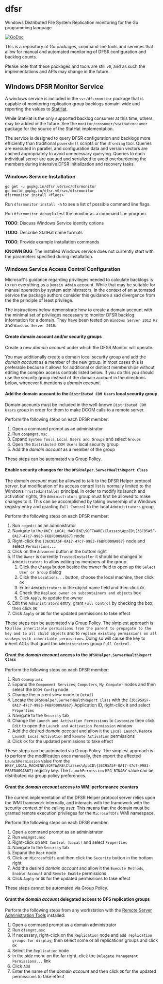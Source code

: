 # dfsr
Windows Distributed File System Replication monitoring for the Go programming
language

[![GoDoc](https://godoc.org/gopkg.in/dfsr.v0?status.svg)](https://godoc.org/gopkg.in/dfsr.v0)

This is a repository of Go packages, command line tools and services that allow
for manual and automated monitoring of DFSR configuration and backlog counts.

Please note that these packages and tools are still `v0`, and as such the
implementations and APIs may change in the future.

## Windows DFSR Monitor Service

A windows service is included in the `svc/dfsrmonitor` package that is
capable of monitoring replication group backlogs domain-wide and reporting the
values to [StatHat](https://www.stathat.com/).

While StatHat is the only supported backlog consumer at this time, others may
be added in the future. See the `monitor/consumer/stathatconsumer` package
for the source of the StatHat implementation.

The service is designed to query DFSR configuration and backlogs more
efficiently than traditional `powershell` scripts or the `dfsrdiag` tool.
Queries are executed in parallel, and configuration data and version vectors are
cached appropriately to avoid unnecessary querying. Queries to each individual
server are queued and serialized to avoid overburdening the members during
intensive DFSR initialization and recovery tasks.

### Windows Service Installation

```
go get -u gopkg.in/dfsr.v0/svc/dfsrmonitor
go build gopkg.in/dfsr.v0/svc/dfsrmonitor
dfsrmonitor install <flags>
```

Run `dfsrmonitor install -h` to see a list of possible command line flags.

Run `dfsrmonitor debug` to test the monitor as a command line program.

**TODO**: Discuss Windows Service identity options

**TODO**: Describe StatHat name formats

**TODO**: Provide example installation commands

**KNOWN BUG**: The installed Windows service does not currently start with the
               parameters specified during installation.

### Windows Service Access Control Configuration

Microsoft's guidance regarding privileges needed to calculate backlogs is to
run everything as a `Domain Admin` account. While that may be suitable for
manual operation by system administrators, in the context of an automated
service the package authors consider this guidance a sad divergence from the
the principle of least privilege.

The instructions below demonstrate how to create a domain account with the
minimal set of privileges necessary to monitor DFSR backlog information for a
domain. They have been tested on `Windows Server 2012 R2` and
`Windows Server 2016`.

#### Create domain account and/or security groups

Create a new *domain account* under which the DFSR Monitor will operate.

You may additionally create a domain local security group and add the
*domain account* as a member of the new group. In most cases this is preferable
because it allows for additional or distinct memberships without editing the
complex access controls listed below. If you do this you should use the security
group instead of the domain account in the directions below, whenever it
mentions a *domain account*.

#### Add the domain account to the `Distributed COM Users` local security group

Domain accounts must be included in the well-known `Distributed COM Users`
group in order for them to make DCOM calls to a remote server.

Perform the following steps on each DFSR member:

1. Open a command prompt as an administrator
2. Run `compmgmt.msc`
3. Expand `System Tools`, `Local Users and Groups` and select `Groups`
4. Open the `Distributed COM Users` local security group
5. Add the *domain account* as a member of the group

These steps can be automated via Group Policy.

#### Enable security changes for the `DFSRHelper.ServerHealthReport Class`

The *domain account* must be allowed to talk to the DFSR Helper protocol server,
but modification of its access control list is normally limited to the Windows
`TrustedInstaller` principal. In order to modify its launch and activation
rights, the `Administrators` group must first be allowed to make changes to it.
This can be accomplished by taking ownership of a Windows registry entry and
granting `Full Control` to the local `Administrators` group.

Perform the following steps on each DFSR member:

1. Run `regedit` as an administrator
2. Navigate to the `HKEY_LOCAL_MACHINE\SOFTWARE\Classes\AppID\{36C95A5F-0A17-47c7-9983-F6BFD009A867}` node
3. Right-click the `{36C95A5F-0A17-47c7-9983-F6BFD009A867}` node and select `Permissions...`
4. Click on the `Advanced` button in the bottom right
5. If the `Owner` is currently `TrustedInstaller` it should be changed to `Administrators` to allow editing by members of the group:
   1. Click the `Change` button beside the owner field to open up the `Select User or Group` dialog
   2. Click the `Locations...` button, choose the local machine, then click `OK`
   3. Enter `Administrators` in the object name field and then click `OK`
   4. Check the `Replace owner on subcontainers and objects` box
   5. Click `Apply` to update the owner
6. Edit the `Administrators` entry, grant `Full Control` by checking the box, then click `OK`
7. Click `Apply` or `OK` for the updated permissions to take effect

These steps can be automated via Group Policy. The simplest approach is to
`allow inheritable permissions from the parent to propagate to the key and to
all child objects` and to `replace existing permissions on all subkeys with
inheritable permissions`. Doing so will cause the key to inherit ACLs that
grant the `Administrators` group `Full Control`.

#### Grant the *domain account* access to the `DFSRHelper.ServerHealthReport Class`

Perform the following steps on each DFSR member:

1. Run `comexp.msc`
2. Expand the `Component Services`, `Computers`, `My Computer` nodes and then select the `DCOM Config` node
3. Change the current view mode to `Detail`
4. Locate the `DFSRHelper.ServerHealthReport Class` with the `{36C95A5F-0A17-47c7-9983-F6BFD009A867}` Application ID, right-click it and select `Properties`
5. Navigate to the `Security` tab
6. Change the `Launch and Activation Permissions` to `Customize` then click `Edit` to open the `Launch and Activation Permission` window
7. Add the desired *domain account* and allow it the `Local Launch`, `Remote Launch`, `Local Activation` and `Remote Activation` permissions
8. Click `OK` for the updated permissions to take effect

These steps can be automated via Group Policy. The simplest approach is to
perform the modification once manually, then export the affected
`LaunchPermission` value from the
`HKEY_LOCAL_MACHINE\SOFTWARE\Classes\AppID\{36C95A5F-0A17-47c7-9983-F6BFD009A867}`
registry key. The `LaunchPermission` `REG_BINARY` value can be distributed via
group policy preferences.

#### Grant the *domain account* access to WMI performance counters

The current implementation of the DFSR Helper protocol server relies upon the
WMI framework internally, and interacts with the framework with the security
context of the calling user. This means that the domain must be granted
remote execution privileges for the `MicrosoftDfs` WMI namespace.

Perform the following steps on each DFSR member:

1. Open a command prompt as an administrator
2. Run `wmimgmt.msc`
3. Right-click on `WMI Control (Local)` and select `Properties`
4. Navigate to the `Security` tab
5. Expand the `Root` node
6. Click on `MicrosoftDfs` and then click the `Security` button in the bottom right
7. Add the desired *domain account* and allow it the `Execute Methods`, `Enable Account` and `Remote Enable` permissions
8. Click `Apply` or `OK` for the updated permissions to take effect

These steps cannot be automated via Group Policy.

#### Grant the *domain account* delegated access to DFS replication groups

Perform the following steps from any workstation with the
[Remote Server Administration Tools](https://www.microsoft.com/en-us/download/details.aspx?id=45520) installed:

1. Open a command prompt as a domain administrator
2. Run `dfsmgmt.msc`
3. If necessary, right-click on the `Replication` node and `add replication groups for display`, then select some or all replications groups and click `OK`
4. Select the `Replication` node
5. In the side menu on the far right, click the `Delegate Management Permissions...` link
6. Click `Add`
7. Enter the name of the *domain account* and then click `OK` for the updated permissions to take effect
